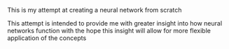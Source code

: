 This is my attempt at creating a neural network from scratch

This attempt is intended to provide me with greater insight into how
neural networks function with the hope this insight will allow for
more flexible application of the concepts

